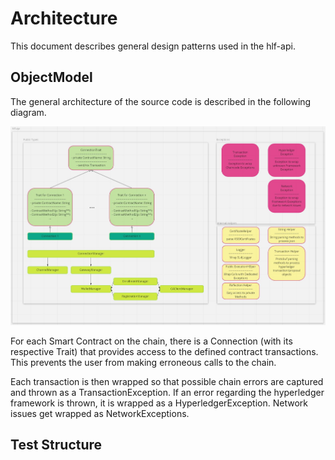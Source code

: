 # Architecture

This document describes general design patterns used in the hlf-api.

## ObjectModel

The general architecture of the source code is described in the following diagram.

![full_source](./img/full_source.JPG)

For each Smart Contract on the chain, there is a Connection (with its respective Trait) that provides access to the defined contract transactions.
This prevents the user from making erroneous calls to the chain.

Each transaction is then wrapped so that possible chain errors are captured and thrown as a TransactionException.
If an error regarding the hyperledger framework is thrown, it is wrapped as a HyperledgerException.
Network issues get wrapped as NetworkExceptions.

## Test Structure


